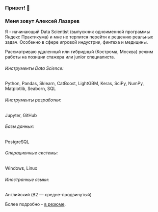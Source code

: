 ### Привет! 👋

### Меня зовут Алексей Лазарев

Я - начинающий Data Scientist (выпускник одноименной программы Яндекс Практикума) и мне не
терпится перейти к решению реальных задач. Особенно в сфере игровой индустрии, финтеха и медицины.

Рассматриваю удаленный или гибридный (Кострома, Москва) режим работы на позиции
стажера или junior специалиста. 

###### Инструменты Data Science:
Python, Pandas, Sklearn, CatBoost, LightGBM, Keras, SciPy, NumPy, Matplotlib, Seaborn, SQL
###### Инструменты разработки: 
Jupyter, GitHub
###### Базы данных:
PostgreSQL 
###### Операционные системы: 
Windows, Linux
###### Иностранные языки: 
Английский (B2 — средне-продвинутый)

Более подробно - [в резюме]().

<!--
**QXm8s/qxm8s** is a ✨ _special_ ✨ repository because its `README.md` (this file) appears on your GitHub profile.

Here are some ideas to get you started:

- 🔭 I’m currently working on ...
- 🌱 I’m currently learning ...
- 👯 I’m looking to collaborate on ...
- 🤔 I’m looking for help with ...
- 💬 Ask me about ...
- 📫 How to reach me: ...
- 😄 Pronouns: ...
- ⚡ Fun fact: ...
-->
